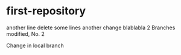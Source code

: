 # first-repository

another line
delete some lines
another change
blablabla
2 Branches modified, No. 2

Change in local branch
